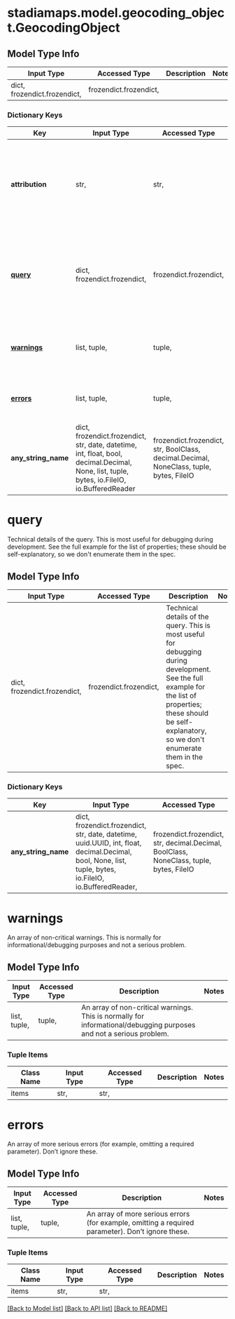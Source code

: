 # stadiamaps.model.geocoding_object.GeocodingObject

## Model Type Info
Input Type | Accessed Type | Description | Notes
------------ | ------------- | ------------- | -------------
dict, frozendict.frozendict,  | frozendict.frozendict,  |  | 

### Dictionary Keys
Key | Input Type | Accessed Type | Description | Notes
------------ | ------------- | ------------- | ------------- | -------------
**attribution** | str,  | str,  | A URL containing attribution information. If you are not using Stadia Maps and our standard attribution already for your basemaps, you must include this attribution link somewhere in your website/app. | [optional] 
**[query](#query)** | dict, frozendict.frozendict,  | frozendict.frozendict,  | Technical details of the query. This is most useful for debugging during development. See the full example for the list of properties; these should be self-explanatory, so we don&#x27;t enumerate them in the spec. | [optional] 
**[warnings](#warnings)** | list, tuple,  | tuple,  | An array of non-critical warnings. This is normally for informational/debugging purposes and not a serious problem. | [optional] 
**[errors](#errors)** | list, tuple,  | tuple,  | An array of more serious errors (for example, omitting a required parameter). Don’t ignore these. | [optional] 
**any_string_name** | dict, frozendict.frozendict, str, date, datetime, int, float, bool, decimal.Decimal, None, list, tuple, bytes, io.FileIO, io.BufferedReader | frozendict.frozendict, str, BoolClass, decimal.Decimal, NoneClass, tuple, bytes, FileIO | any string name can be used but the value must be the correct type | [optional]

# query

Technical details of the query. This is most useful for debugging during development. See the full example for the list of properties; these should be self-explanatory, so we don't enumerate them in the spec.

## Model Type Info
Input Type | Accessed Type | Description | Notes
------------ | ------------- | ------------- | -------------
dict, frozendict.frozendict,  | frozendict.frozendict,  | Technical details of the query. This is most useful for debugging during development. See the full example for the list of properties; these should be self-explanatory, so we don&#x27;t enumerate them in the spec. | 

### Dictionary Keys
Key | Input Type | Accessed Type | Description | Notes
------------ | ------------- | ------------- | ------------- | -------------
**any_string_name** | dict, frozendict.frozendict, str, date, datetime, uuid.UUID, int, float, decimal.Decimal, bool, None, list, tuple, bytes, io.FileIO, io.BufferedReader,  | frozendict.frozendict, str, decimal.Decimal, BoolClass, NoneClass, tuple, bytes, FileIO | any string name can be used but the value must be the correct type | [optional]

# warnings

An array of non-critical warnings. This is normally for informational/debugging purposes and not a serious problem.

## Model Type Info
Input Type | Accessed Type | Description | Notes
------------ | ------------- | ------------- | -------------
list, tuple,  | tuple,  | An array of non-critical warnings. This is normally for informational/debugging purposes and not a serious problem. | 

### Tuple Items
Class Name | Input Type | Accessed Type | Description | Notes
------------- | ------------- | ------------- | ------------- | -------------
items | str,  | str,  |  | 

# errors

An array of more serious errors (for example, omitting a required parameter). Don’t ignore these.

## Model Type Info
Input Type | Accessed Type | Description | Notes
------------ | ------------- | ------------- | -------------
list, tuple,  | tuple,  | An array of more serious errors (for example, omitting a required parameter). Don’t ignore these. | 

### Tuple Items
Class Name | Input Type | Accessed Type | Description | Notes
------------- | ------------- | ------------- | ------------- | -------------
items | str,  | str,  |  | 

[[Back to Model list]](../../README.md#documentation-for-models) [[Back to API list]](../../README.md#documentation-for-api-endpoints) [[Back to README]](../../README.md)

